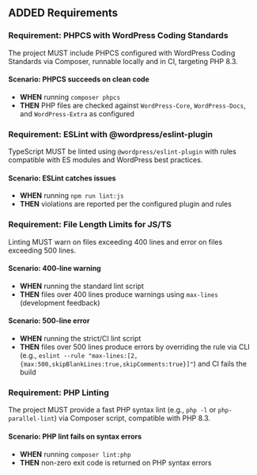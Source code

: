 ## ADDED Requirements

### Requirement: PHPCS with WordPress Coding Standards
The project MUST include PHPCS configured with WordPress Coding Standards via Composer, runnable locally and in CI, targeting PHP 8.3.

#### Scenario: PHPCS succeeds on clean code
- **WHEN** running `composer phpcs`
- **THEN** PHP files are checked against `WordPress-Core`, `WordPress-Docs`, and `WordPress-Extra` as configured

### Requirement: ESLint with @wordpress/eslint-plugin
TypeScript MUST be linted using `@wordpress/eslint-plugin` with rules compatible with ES modules and WordPress best practices.

#### Scenario: ESLint catches issues
- **WHEN** running `npm run lint:js`
- **THEN** violations are reported per the configured plugin and rules

### Requirement: File Length Limits for JS/TS
Linting MUST warn on files exceeding 400 lines and error on files exceeding 500 lines.

#### Scenario: 400-line warning
- **WHEN** running the standard lint script
- **THEN** files over 400 lines produce warnings using `max-lines` (development feedback)

#### Scenario: 500-line error
- **WHEN** running the strict/CI lint script
- **THEN** files over 500 lines produce errors by overriding the rule via CLI (e.g., `eslint --rule "max-lines:[2,{max:500,skipBlankLines:true,skipComments:true}]"`) and CI fails the build

### Requirement: PHP Linting
The project MUST provide a fast PHP syntax lint (e.g., `php -l` or `php-parallel-lint`) via Composer script, compatible with PHP 8.3.

#### Scenario: PHP lint fails on syntax errors
- **WHEN** running `composer lint:php`
- **THEN** non-zero exit code is returned on PHP syntax errors


